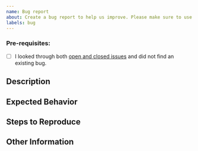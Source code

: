 ```yaml
---
name: Bug report
about: Create a bug report to help us improve. Please make sure to use a descriptive title.
labels: bug
---
```


### Pre-requisites:
- [ ] I looked through both [open and closed issues](../issues?utf8=✓&q=is%3Aissue) and did not find an existing bug.

## Description
<!-- What went wrong? -->

## Expected Behavior
<!-- What should have happened? -->

## Steps to Reproduce
<!-- What did you do to trigger the issue? -->

## Other Information
<!-- Feel free to include versions, logs, screenshots, etc. if it will help with debugging -->
